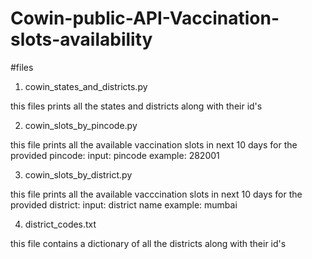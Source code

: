# Cowin-public-API-Vaccination-slots-availability

#files

1. cowin_states_and_districts.py

  this files prints all the states and districts along with their id's
 
2. cowin_slots_by_pincode.py

  this file prints all the available vaccination slots in next 10 days for the provided pincode:
  input: pincode
  example: 282001 
 
3. cowin_slots_by_district.py

  this file prints all the available vacccination slots in next 10 days for the provided district:
  input: district name
  example: mumbai
 
4. district_codes.txt

  this file contains a dictionary of all the districts along with their id's
